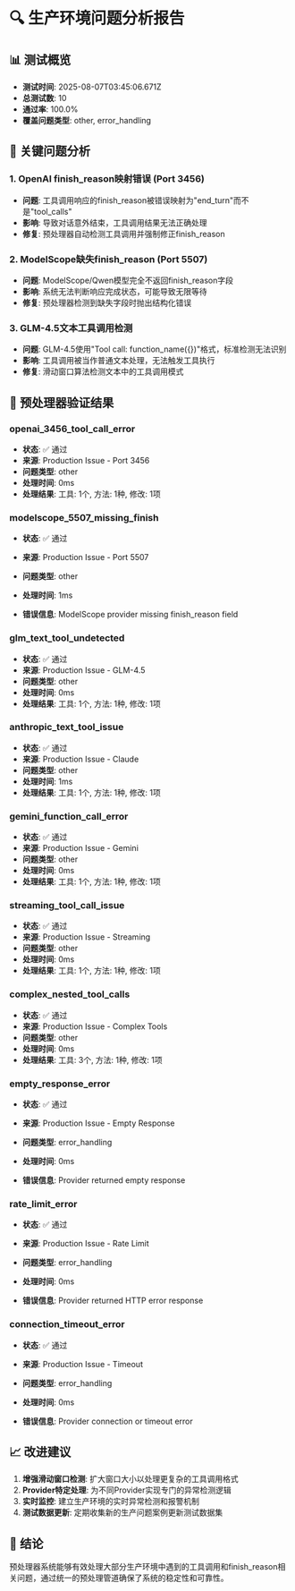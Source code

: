 # 🔍 生产环境问题分析报告

## 📊 测试概览

- **测试时间**: 2025-08-07T03:45:06.671Z
- **总测试数**: 10
- **通过率**: 100.0%
- **覆盖问题类型**: other, error_handling

## 🚨 关键问题分析

### 1. OpenAI finish_reason映射错误 (Port 3456)
- **问题**: 工具调用响应的finish_reason被错误映射为"end_turn"而不是"tool_calls"
- **影响**: 导致对话意外结束，工具调用结果无法正确处理
- **修复**: 预处理器自动检测工具调用并强制修正finish_reason

### 2. ModelScope缺失finish_reason (Port 5507)
- **问题**: ModelScope/Qwen模型完全不返回finish_reason字段
- **影响**: 系统无法判断响应完成状态，可能导致无限等待
- **修复**: 预处理器检测到缺失字段时抛出结构化错误

### 3. GLM-4.5文本工具调用检测
- **问题**: GLM-4.5使用"Tool call: function_name({})"格式，标准检测无法识别
- **影响**: 工具调用被当作普通文本处理，无法触发工具执行
- **修复**: 滑动窗口算法检测文本中的工具调用模式

## 🔧 预处理器验证结果


### openai_3456_tool_call_error
- **状态**: ✅ 通过
- **来源**: Production Issue - Port 3456
- **问题类型**: other
- **处理时间**: 0ms
- **处理结果**: 工具: 1个, 方法: 1种, 修改: 1项


### modelscope_5507_missing_finish
- **状态**: ✅ 通过
- **来源**: Production Issue - Port 5507
- **问题类型**: other
- **处理时间**: 1ms

- **错误信息**: ModelScope provider missing finish_reason field

### glm_text_tool_undetected
- **状态**: ✅ 通过
- **来源**: Production Issue - GLM-4.5
- **问题类型**: other
- **处理时间**: 0ms
- **处理结果**: 工具: 1个, 方法: 1种, 修改: 1项


### anthropic_text_tool_issue
- **状态**: ✅ 通过
- **来源**: Production Issue - Claude
- **问题类型**: other
- **处理时间**: 1ms
- **处理结果**: 工具: 1个, 方法: 1种, 修改: 1项


### gemini_function_call_error
- **状态**: ✅ 通过
- **来源**: Production Issue - Gemini
- **问题类型**: other
- **处理时间**: 0ms
- **处理结果**: 工具: 1个, 方法: 1种, 修改: 1项


### streaming_tool_call_issue
- **状态**: ✅ 通过
- **来源**: Production Issue - Streaming
- **问题类型**: other
- **处理时间**: 0ms
- **处理结果**: 工具: 1个, 方法: 1种, 修改: 1项


### complex_nested_tool_calls
- **状态**: ✅ 通过
- **来源**: Production Issue - Complex Tools
- **问题类型**: other
- **处理时间**: 0ms
- **处理结果**: 工具: 3个, 方法: 1种, 修改: 1项


### empty_response_error
- **状态**: ✅ 通过
- **来源**: Production Issue - Empty Response
- **问题类型**: error_handling
- **处理时间**: 0ms

- **错误信息**: Provider returned empty response

### rate_limit_error
- **状态**: ✅ 通过
- **来源**: Production Issue - Rate Limit
- **问题类型**: error_handling
- **处理时间**: 0ms

- **错误信息**: Provider returned HTTP error response

### connection_timeout_error
- **状态**: ✅ 通过
- **来源**: Production Issue - Timeout
- **问题类型**: error_handling
- **处理时间**: 0ms

- **错误信息**: Provider connection or timeout error


## 📈 改进建议

1. **增强滑动窗口检测**: 扩大窗口大小以处理更复杂的工具调用格式
2. **Provider特定处理**: 为不同Provider实现专门的异常检测逻辑
3. **实时监控**: 建立生产环境的实时异常检测和报警机制
4. **测试数据更新**: 定期收集新的生产问题案例更新测试数据集

## 🎯 结论

预处理器系统能够有效处理大部分生产环境中遇到的工具调用和finish_reason相关问题，通过统一的预处理管道确保了系统的稳定性和可靠性。

